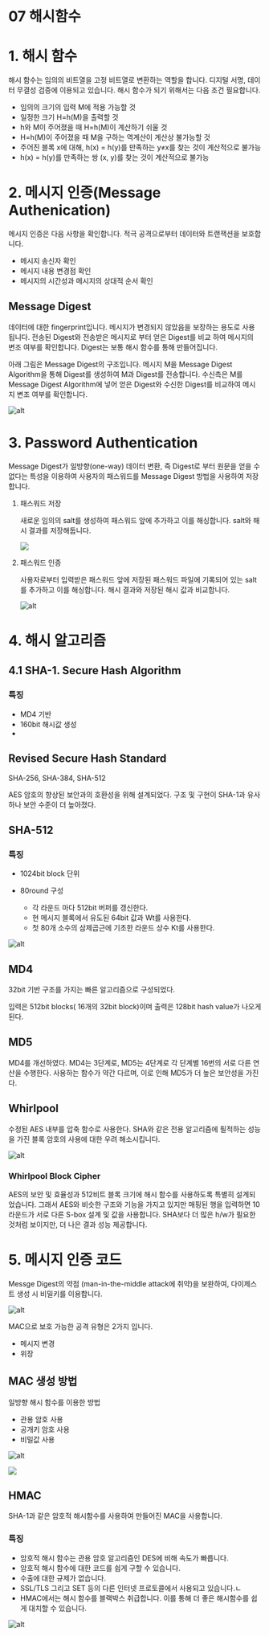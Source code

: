 07 해시함수
===

# 1. 해시 함수

해시 함수는 임의의 비트열을 고정 비트열로 변환하는 역할을 합니다. 디지털 서명, 데이터 무결성 검증에 이용되고 있습니다. 해시 함수가 되기 위해서는 다음 조건 필요합니다.

- 임의의 크기의 입력 M에 적용 가능할 것
- 일정한 크기 H=h(M)을 출력할 것
- h와 M이 주어졌을 때 H=h(M)이 계산하기 쉬울 것
- H=h(M)이 주어졌을 때 M을 구하는 역계산이 계산상 불가능할 것
- 주어진 블록 x에 대해, h(x) = h(y)를 만족하는 y≠x를 찾는 것이 계산적으로 불가능
- h(x) = h(y)를 만족하는 쌍 (x, y)를 찾는 것이 계산적으로 불가능

# 2. 메시지 인증(Message Authenication)

메시지 인증은 다음 사항을 확인합니다. 적극 공격으로부터 데이터와 트랜잭션을 보호합니다.

- 메시지 송신자 확인
- 메시지 내용 변경점 확인
- 메시지의 시간성과 메시지의 상대적 순서 확인

## Message Digest

데이터에 대한 fingerprint입니다. 메시지가 변경되지 않았음을 보장하는 용도로 사용됩니다. 전송된 Digest와 전송받은 메시지로 부터 얻은 Digest를 비교 하여 메시지의 변조 여부를 확인합니다. Digest는 보통 해시 함수를 통해 만들어집니다.

아래 그림은 Message Digest의 구조입니다. 메시지 M을 Message Digest Algorithm을 통해  Digest를 생성하여 M과 Digest를 전송합니다. 수신측은 M를 Message Digest Algorithm에 넣어 얻은 Digest와 수신한 Digest를 비교하여 메시지 변조 여부를 확인합니다.

![alt](image/07%20Message%20Digest.png)

# 3. Password Authentication

Message Digest가 일방향(one-way) 데이터 변환, 즉 Digest로 부터 원문을 얻을 수 없다는 특성을 이용하여 사용자의 패스워드를 Message Digest 방법을 사용하여 저장합니다.

1. 패스워드 저장

    새로운 임의의 salt를 생성하여 패스워드 앞에 추가하고 이를 해싱합니다. salt와 해시 결과를 저장해둡니다.

    ![](image/07%20패스워드%20저장.png)

2. 패스워드 인증

    사용자로부터 입력받은 패스워드 앞에 저장된 패스워드 파일에 기록되어 있는 salt를 추가하고 이를 해싱합니다. 해시 결과와 저장된 해시 값과 비교합니다.

    ![alt](image/07%20패스워드%20기반%20인증%20방법%20-%2020161213%20최범휘.png)

# 4. 해시 알고리즘

## 4.1 SHA-1. Secure Hash Algorithm

### 특징

- MD4 기반
- 160bit 해시값 생성
- 

## Revised Secure Hash Standard

SHA-256, SHA-384, SHA-512

AES 암호의 향상된 보안과의 호환성을 위해 설계되었다. 구조 및 구현이 SHA-1과 유사하나 보안 수준이 더 높아졌다. 

## SHA-512

### 특징

- 1024bit block 단위
- 80round 구성

    - 각 라운드 마다 512bit 버퍼를 갱신한다.
    - 현 메시지 블록에서 유도된 64bit 값과 Wt를 사용한다.
    - 첫 80개 소수의 삼제곱근에 기초한 라운드 상수 Kt를 사용한다.

![alt](image/07%20SHA-512%20구조.png)

## MD4

32bit 기반 구조를 가지는 빠른 알고리즘으로 구성되었다. 

입력은 512bit blocks( 16개의 32bit block)이며 출력은 128bit hash value가 나오게 된다.

## MD5

MD4를 개선하였다. MD4는 3단계로, MD5는 4단계로 각 단계별 16번의 서로 다른 연산을 수행한다. 사용하는 함수가 약간 다르며, 이로 인해 MD5가 더 높은 보안성을 가진다.

## Whirlpool

수정된 AES 내부를 압축 함수로 사용한다. SHA와 같은 전용 알고리즘에 필적하는 성능을 가진 블록 암호의 사용에 대한 우려 해소시킵니다.

![alt](image/07%20Whirlpool%20구조.png)

### Whirlpool Block Cipher

AES의 보안 및 효율성과 512비트 블록 크기에 해시 함수를 사용하도록 특별히 설계되었습니다. 그래서 AES와 비슷한 구조와 기능을 가지고 있지만 매핑된 행을 입력하면 10라운드가 서로 다른 S-box 설계 및 값을 사용합니다. SHA보다 더 많은 h/w가 필요한 것처럼 보이지만, 더 나은 결과 성능 제공합니다.

# 5. 메시지 인증 코드

Messge Digest의 약점 (man-in-the-middle attack에 취약)을 보완하여, 다이제스트 생성 시 비밀키를 이용합니다. 

![alt](image/07%20메시지%20인증%20코드.png)

MAC으로 보호 가능한 공격 유형은 2가지 입니다.

- 메시지 변경
- 위장

## MAC 생성 방법

일방향 해시 함수를 이용한 방법

- 관용 암호 사용
- 공개키 암호 사용
- 비밀값 사용

![alt](image/07%20MAC%20생성방법.png)

![](image/07%20MAC%20생성방법2.png)

## HMAC

SHA-1과 같은 암호적 해시함수를 사용하여 만들어진 MAC을 사용합니다. 

### 특징

- 암호적 해시 함수는 관용 암호 알고리즘인 DES에 비해 속도가 빠릅니다.
- 암호적 해시 함수에 대한 코드를 쉽게 구할 수 있습니다.
- 수출에 대한 규제가 없습니다.
- SSL/TLS 그리고 SET 등의 다른 인터넷 프로토콜에서 사용되고 있습니다.ㄴ
- HMAC에서는 해시 함수를 블랙박스 취급합니다. 이를 통해 더 좋은 해시함수를 쉽게 대치할 수 있습니다. 

![alt](image/07%20HMAC%20구조.png)
